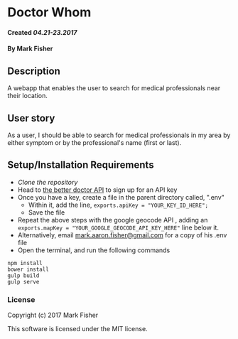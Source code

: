 # Doctor Whom

#### Created _04.21-23.2017_

#### By Mark Fisher


## Description
A webapp that enables the user to search for medical professionals near their location.


## User story

As a user, I should be able to search for medical professionals in my area by either symptom or by the professional's name (first or last).


## Setup/Installation Requirements

* _Clone the repository_
* Head to [the better doctor API](https://developer.betterdoctor.com/) to sign up for an API key
* Once you have a key, create a file in the parent directory called, ".env"
  * Within it, add the line, `exports.apiKey = "YOUR_KEY_ID_HERE";`
  * Save the file
* Repeat the above steps with the google geocode API , adding an `exports.mapKey = "YOUR_GOOGLE_GEOCODE_API_KEY_HERE"` line below it.
* Alternatively, email mark.aaron.fisher@gmail.com for a copy of his .env file
* Open the terminal, and run the following commands
```
npm install
bower install
gulp build
gulp serve
```

### License

Copyright (c) 2017 Mark Fisher

This software is licensed under the MIT license.
